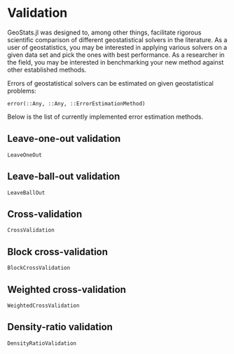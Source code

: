 # Validation

GeoStats.jl was designed to, among other things, facilitate rigorous scientific
comparison of different geostatistical solvers in the literature. As a user of
geostatistics, you may be interested in applying various solvers on a given data
set and pick the ones with best performance. As a researcher in the field, you may
be interested in benchmarking your new method against other established methods.

Errors of geostatistical solvers can be estimated on given geostatistical problems:

```@docs
error(::Any, ::Any, ::ErrorEstimationMethod)
```

Below is the list of currently implemented error estimation methods.

## Leave-one-out validation

```@docs
LeaveOneOut
```

## Leave-ball-out validation

```@docs
LeaveBallOut
```

## Cross-validation

```@docs
CrossValidation
```

## Block cross-validation

```@docs
BlockCrossValidation
```

## Weighted cross-validation

```@docs
WeightedCrossValidation
```

## Density-ratio validation

```@docs
DensityRatioValidation
```
